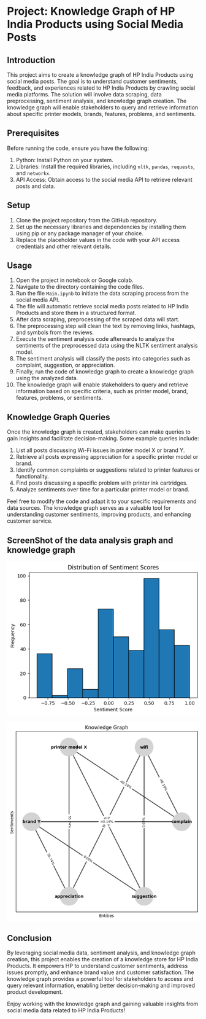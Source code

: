 # Project: Knowledge Graph of HP India Products using Social Media Posts

## Introduction
This project aims to create a knowledge graph of HP India Products using social media posts. The goal is to understand customer sentiments, feedback, and experiences related to HP India Products by crawling social media platforms. The solution will involve data scraping, data preprocessing, sentiment analysis, and knowledge graph creation. The knowledge graph will enable stakeholders to query and retrieve information about specific printer models, brands, features, problems, and sentiments.

## Prerequisites
Before running the code, ensure you have the following:

1. Python: Install Python on your system.
2. Libraries: Install the required libraries, including `nltk`, `pandas`, `requests`, and `networkx`.
3. API Access: Obtain access to the social media API to retrieve relevant posts and data.

## Setup
1. Clone the project repository from the GitHub repository.
2. Set up the necessary libraries and dependencies by installing them using pip or any package manager of your choice.
3. Replace the placeholder values in the code with your API access credentials and other relevant details.

## Usage
1. Open the project in notebook or Google colab.
2. Navigate to the directory containing the code files.
3. Run the file `Main.ipynb` to initiate the data scraping process from the social media API.
4. The file will automatic retrieve social media posts related to HP India Products and store them in a structured format.
5. After data scraping, preprocessing of the scraped data will start.
6. The preprocessing step will clean the text by removing links, hashtags, and symbols from the reviews.
7. Execute the sentiment analysis code afterwards to analyze the sentiments of the preprocessed data using the NLTK sentiment analysis model.
8. The sentiment analysis will classify the posts into categories such as complaint, suggestion, or appreciation.
9. Finally, run the code of knowledge graph to create a knowledge graph using the analyzed data.
10. The knowledge graph will enable stakeholders to query and retrieve information based on specific criteria, such as printer model, brand, features, problems, or sentiments.

## Knowledge Graph Queries
Once the knowledge graph is created, stakeholders can make queries to gain insights and facilitate decision-making. Some example queries include:

1. List all posts discussing Wi-Fi issues in printer model X or brand Y.
2. Retrieve all posts expressing appreciation for a specific printer model or brand.
3. Identify common complaints or suggestions related to printer features or functionality.
4. Find posts discussing a specific problem with printer ink cartridges.
5. Analyze sentiments over time for a particular printer model or brand.

Feel free to modify the code and adapt it to your specific requirements and data sources. The knowledge graph serves as a valuable tool for understanding customer sentiments, improving products, and enhancing customer service.

## ScreenShot of the data analysis graph and knowledge graph

![Sentiment_Analysis_data_graph](src/data_img.png)

![knowledge_graph](src/knowledge_graph_img.png)

## Conclusion
By leveraging social media data, sentiment analysis, and knowledge graph creation, this project enables the creation of a knowledge store for HP India Products. It empowers HP to understand customer sentiments, address issues promptly, and enhance brand value and customer satisfaction. The knowledge graph provides a powerful tool for stakeholders to access and query relevant information, enabling better decision-making and improved product development.

Enjoy working with the knowledge graph and gaining valuable insights from social media data related to HP India Products!
